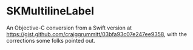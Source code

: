 # SKMultilineLabel
An Objective-C conversion from a Swift version at https://gist.github.com/craiggrummitt/03bfa93c07e247ee9358, with the corrections some folks pointed out.
